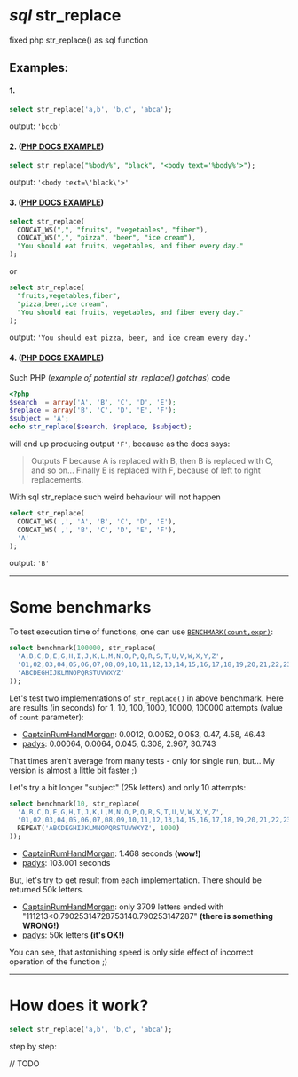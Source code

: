 # *sql* str_replace
fixed php str_replace() as sql function

## Examples:

#### 1.

```sql 
select str_replace('a,b', 'b,c', 'abca');
```

output: `'bccb'`

#### 2. ([PHP DOCS EXAMPLE](http://php.net/manual/pl/function.str-replace.php#example-4545))
```sql 
select str_replace("%body%", "black", "<body text='%body%'>");
```
output: `'<body text=\'black\'>'`

#### 3. ([PHP DOCS EXAMPLE](http://php.net/manual/pl/function.str-replace.php#example-4545))
```sql 
select str_replace(
  CONCAT_WS(",", "fruits", "vegetables", "fiber"), 
  CONCAT_WS(",", "pizza", "beer", "ice cream"), 
  "You should eat fruits, vegetables, and fiber every day."
);
```
or
```sql 
select str_replace(
  "fruits,vegetables,fiber", 
  "pizza,beer,ice cream", 
  "You should eat fruits, vegetables, and fiber every day."
);
```
output: `'You should eat pizza, beer, and ice cream every day.'`

#### 4. ([PHP DOCS EXAMPLE](http://php.net/manual/pl/function.str-replace.php#example-4546))
Such PHP (*example of potential str_replace() gotchas*) code 
```php
<?php
$search  = array('A', 'B', 'C', 'D', 'E');
$replace = array('B', 'C', 'D', 'E', 'F');
$subject = 'A';
echo str_replace($search, $replace, $subject);
```
will end up producing output `'F'`, because as the docs says:
> Outputs F because A is replaced with B, then B is replaced with C, and so on...
> Finally E is replaced with F, because of left to right replacements.

With sql str_replace such weird behaviour will not happen

```sql 
select str_replace(
  CONCAT_WS(',', 'A', 'B', 'C', 'D', 'E'),
  CONCAT_WS(',', 'B', 'C', 'D', 'E', 'F'),
  'A' 
);
```

output: `'B'`

---

# Some benchmarks

To test execution time of functions, one can use [`BENCHMARK(count,expr)`](https://dev.mysql.com/doc/refman/5.5/en/information-functions.html#function_benchmark):

```sql 
select benchmark(100000, str_replace(
  'A,B,C,D,E,G,H,I,J,K,L,M,N,O,P,Q,R,S,T,U,V,W,X,Y,Z',
  '01,02,03,04,05,06,07,08,09,10,11,12,13,14,15,16,17,18,19,20,21,22,23,24,25', 
  'ABCDEGHIJKLMNOPQRSTUVWXYZ'
));
```

Let's test two implementations of `str_replace()` in above benchmark. Here are results (in seconds) for 1, 10, 100, 1000, 10000, 100000 attempts (value of `count` parameter):

* [CaptainRumHandMorgan](https://github.com/CaptainRumHandMorgan/sql_str_replace/commit/3606c3f5d27b9925f6e8c654f1f500a090c7650b): 0.0012, 0.0052, 0.053, 0.47, 4.58, 46.43
* [padys](https://github.com/padys/sql_str_replace/commit/d2e012cabb20c20371bcd470157aeedd02a1ae6a): 0.00064, 0.0064, 0.045, 0.308, 2.967, 30.743

That times aren't average from many tests - only for single run, but... 
My version is almost a little bit faster ;)

Let's try a bit longer "subject" (25k letters) and only 10 attempts:

```sql
select benchmark(10, str_replace(
  'A,B,C,D,E,G,H,I,J,K,L,M,N,O,P,Q,R,S,T,U,V,W,X,Y,Z',
  '01,02,03,04,05,06,07,08,09,10,11,12,13,14,15,16,17,18,19,20,21,22,23,24,25', 
  REPEAT('ABCDEGHIJKLMNOPQRSTUVWXYZ', 1000)
));
```

* [CaptainRumHandMorgan](https://github.com/CaptainRumHandMorgan/sql_str_replace/commit/3606c3f5d27b9925f6e8c654f1f500a090c7650b): 1.468 seconds **(wow!)**
* [padys](https://github.com/padys/sql_str_replace/commit/d2e012cabb20c20371bcd470157aeedd02a1ae6a): 103.001 seconds

But, let's try to get result from each implementation. There should be returned 50k letters.

* [CaptainRumHandMorgan](https://github.com/CaptainRumHandMorgan/sql_str_replace/commit/3606c3f5d27b9925f6e8c654f1f500a090c7650b): only 3709 letters ended with "111213<0.79025314728753140.790253147287" **(there is something WRONG!)**
* [padys](https://github.com/padys/sql_str_replace/commit/d2e012cabb20c20371bcd470157aeedd02a1ae6a): 50k letters **(it's OK!)**

You can see, that astonishing speed is only side effect of incorrect operation of the function ;)

---

# How does it work?
```sql 
select str_replace('a,b', 'b,c', 'abca');
```

step by step:

// TODO
